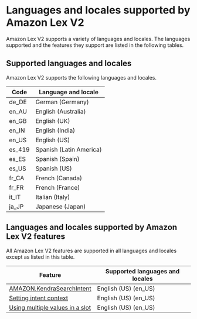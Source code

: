# Languages and locales supported by Amazon Lex V2<a name="how-languages"></a>

Amazon Lex V2 supports a variety of languages and locales\. The languages supported and the features they support are listed in the following tables\.

## Supported languages and locales<a name="supported-languages"></a>

Amazon Lex V2 supports the following languages and locales\.


| Code | Language and locale | 
| --- | --- | 
| de\_DE | German \(Germany\) | 
| en\_AU | English \(Australia\) | 
| en\_GB | English \(UK\) | 
| en\_IN | English \(India\) | 
| en\_US | English \(US\) | 
| es\_419 | Spanish \(Latin America\) | 
| es\_ES | Spanish \(Spain\) | 
| es\_US | Spanish \(US\) | 
| fr\_CA | French \(Canada\) | 
| fr\_FR | French \(France\) | 
| it\_IT | Italian \(Italy\) | 
| ja\_JP | Japanese \(Japan\) | 

## Languages and locales supported by Amazon Lex V2 features<a name="language-features"></a>

All Amazon Lex V2 features are supported in all languages and locales except as listed in this table\.


| Feature | Supported languages and locales | 
| --- | --- | 
| [AMAZON\.KendraSearchIntent](built-in-intent-kendra-search.md) | English \(US\) \(en\_US\) | 
| [Setting intent context](context-mgmt-active-context.md) | English \(US\) \(en\_US\) | 
| [Using multiple values in a slot](multi-valued-slots.md) | English \(US\) \(en\_US\) | 